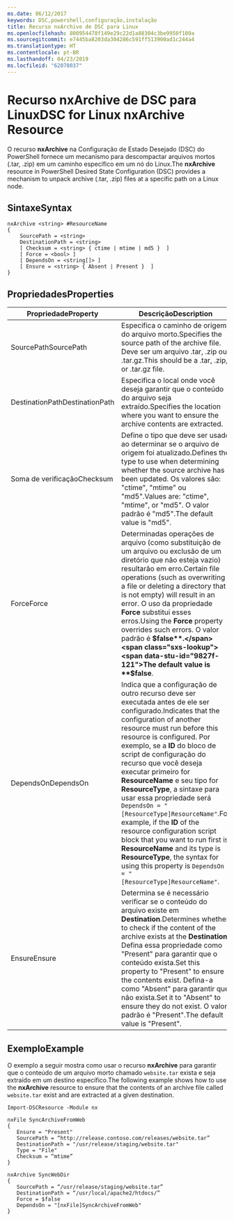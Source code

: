```yaml
---
ms.date: 06/12/2017
keywords: DSC,powershell,configuração,instalação
title: Recurso nxArchive de DSC para Linux
ms.openlocfilehash: 800954478f149e29c22d1a88304c3be9950f109a
ms.sourcegitcommit: e7445ba8203da304286c591ff513900ad1c244a4
ms.translationtype: HT
ms.contentlocale: pt-BR
ms.lasthandoff: 04/23/2019
ms.locfileid: "62078037"
---
```

# <a name="dsc-for-linux-nxarchive-resource"></a><span data-ttu-id="9827f-103">Recurso nxArchive de DSC para Linux</span><span class="sxs-lookup"><span data-stu-id="9827f-103">DSC for Linux nxArchive Resource</span></span>

<span data-ttu-id="9827f-104">O recurso **nxArchive** na Configuração de Estado Desejado (DSC) do PowerShell fornece um mecanismo para descompactar arquivos mortos (.tar, .zip) em um caminho específico em um nó do Linux.</span><span class="sxs-lookup"><span data-stu-id="9827f-104">The **nxArchive** resource in PowerShell Desired State Configuration (DSC) provides a mechanism to unpack archive (.tar, .zip) files at a specific path on a Linux node.</span></span>

## <a name="syntax"></a><span data-ttu-id="9827f-105">Sintaxe</span><span class="sxs-lookup"><span data-stu-id="9827f-105">Syntax</span></span>

```
nxArchive <string> #ResourceName
{
    SourcePath = <string>
    DestinationPath = <string>
    [ Checksum = <string> { ctime | mtime | md5 }  ]
    [ Force = <bool> ]
    [ DependsOn = <string[]> ]
    [ Ensure = <string> { Absent | Present }  ]
}
```

## <a name="properties"></a><span data-ttu-id="9827f-106">Propriedades</span><span class="sxs-lookup"><span data-stu-id="9827f-106">Properties</span></span>

|  <span data-ttu-id="9827f-107">Propriedade</span><span class="sxs-lookup"><span data-stu-id="9827f-107">Property</span></span> |  <span data-ttu-id="9827f-108">Descrição</span><span class="sxs-lookup"><span data-stu-id="9827f-108">Description</span></span> |
|---|---|
| <span data-ttu-id="9827f-109">SourcePath</span><span class="sxs-lookup"><span data-stu-id="9827f-109">SourcePath</span></span>| <span data-ttu-id="9827f-110">Especifica o caminho de origem do arquivo morto.</span><span class="sxs-lookup"><span data-stu-id="9827f-110">Specifies the source path of the archive file.</span></span> <span data-ttu-id="9827f-111">Deve ser um arquivo .tar, .zip ou .tar.gz.</span><span class="sxs-lookup"><span data-stu-id="9827f-111">This should be a .tar, .zip, or .tar.gz file.</span></span> |
| <span data-ttu-id="9827f-112">DestinationPath</span><span class="sxs-lookup"><span data-stu-id="9827f-112">DestinationPath</span></span>| <span data-ttu-id="9827f-113">Especifica o local onde você deseja garantir que o conteúdo do arquivo seja extraído.</span><span class="sxs-lookup"><span data-stu-id="9827f-113">Specifies the location where you want to ensure the archive contents are extracted.</span></span>|
| <span data-ttu-id="9827f-114">Soma de verificação</span><span class="sxs-lookup"><span data-stu-id="9827f-114">Checksum</span></span>| <span data-ttu-id="9827f-115">Define o tipo que deve ser usado ao determinar se o arquivo de origem foi atualizado.</span><span class="sxs-lookup"><span data-stu-id="9827f-115">Defines the type to use when determining whether the source archive has been updated.</span></span> <span data-ttu-id="9827f-116">Os valores são: "ctime", "mtime" ou "md5".</span><span class="sxs-lookup"><span data-stu-id="9827f-116">Values are: "ctime", "mtime", or "md5".</span></span> <span data-ttu-id="9827f-117">O valor padrão é "md5".</span><span class="sxs-lookup"><span data-stu-id="9827f-117">The default value is "md5".</span></span>|
| <span data-ttu-id="9827f-118">Force</span><span class="sxs-lookup"><span data-stu-id="9827f-118">Force</span></span>| <span data-ttu-id="9827f-119">Determinadas operações de arquivo (como substituição de um arquivo ou exclusão de um diretório que não esteja vazio) resultarão em erro.</span><span class="sxs-lookup"><span data-stu-id="9827f-119">Certain file operations (such as overwriting a file or deleting a directory that is not empty) will result in an error.</span></span> <span data-ttu-id="9827f-120">O uso da propriedade **Force** substitui esses erros.</span><span class="sxs-lookup"><span data-stu-id="9827f-120">Using the **Force** property overrides such errors.</span></span> <span data-ttu-id="9827f-121">O valor padrão é **$false**.</span><span class="sxs-lookup"><span data-stu-id="9827f-121">The default value is **$false**.</span></span>|
| <span data-ttu-id="9827f-122">DependsOn</span><span class="sxs-lookup"><span data-stu-id="9827f-122">DependsOn</span></span> | <span data-ttu-id="9827f-123">Indica que a configuração de outro recurso deve ser executada antes de ele ser configurado.</span><span class="sxs-lookup"><span data-stu-id="9827f-123">Indicates that the configuration of another resource must run before this resource is configured.</span></span> <span data-ttu-id="9827f-124">Por exemplo, se a **ID** do bloco de script de configuração do recurso que você deseja executar primeiro for **ResourceName** e seu tipo for **ResourceType**, a sintaxe para usar essa propriedade será `DependsOn = "[ResourceType]ResourceName"`.</span><span class="sxs-lookup"><span data-stu-id="9827f-124">For example, if the **ID** of the resource configuration script block that you want to run first is **ResourceName** and its type is **ResourceType**, the syntax for using this property is `DependsOn = "[ResourceType]ResourceName"`.</span></span>|
| <span data-ttu-id="9827f-125">Ensure</span><span class="sxs-lookup"><span data-stu-id="9827f-125">Ensure</span></span>| <span data-ttu-id="9827f-126">Determina se é necessário verificar se o conteúdo do arquivo existe em **Destination**.</span><span class="sxs-lookup"><span data-stu-id="9827f-126">Determines whether to check if the content of the archive exists at the **Destination**.</span></span> <span data-ttu-id="9827f-127">Defina essa propriedade como "Present" para garantir que o conteúdo exista.</span><span class="sxs-lookup"><span data-stu-id="9827f-127">Set this property to "Present" to ensure the contents exist.</span></span> <span data-ttu-id="9827f-128">Defina-a como "Absent" para garantir que não exista.</span><span class="sxs-lookup"><span data-stu-id="9827f-128">Set it to "Absent" to ensure they do not exist.</span></span> <span data-ttu-id="9827f-129">O valor padrão é "Present".</span><span class="sxs-lookup"><span data-stu-id="9827f-129">The default value is "Present".</span></span>|

## <a name="example"></a><span data-ttu-id="9827f-130">Exemplo</span><span class="sxs-lookup"><span data-stu-id="9827f-130">Example</span></span>

<span data-ttu-id="9827f-131">O exemplo a seguir mostra como usar o recurso **nxArchive** para garantir que o conteúdo de um arquivo morto chamado `website.tar` exista e seja extraído em um destino específico.</span><span class="sxs-lookup"><span data-stu-id="9827f-131">The following example shows how to use the **nxArchive** resource to ensure that the contents of an archive file called `website.tar` exist and are extracted at a given destination.</span></span>

```
Import-DSCResource -Module nx

nxFile SyncArchiveFromWeb
{
   Ensure = "Present"
   SourcePath = “http://release.contoso.com/releases/website.tar”
   DestinationPath = "/usr/release/staging/website.tar"
   Type = "File"
   Checksum = “mtime”
}

nxArchive SyncWebDir
{
   SourcePath = “/usr/release/staging/website.tar”
   DestinationPath = “/usr/local/apache2/htdocs/”
   Force = $false
   DependsOn = "[nxFile]SyncArchiveFromWeb"
}
```